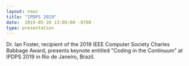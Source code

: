 ```yaml
---
layout: news
title: "IPDPS 2019"
date:  2019-05-20 13:00:00 -0700
type: presentation
---
```


Dr. Ian Foster, recipient of the 2019 IEEE Computer Society Charles Babbage Award, presents keynote entitled "Coding in the Continuum" at IPDPS 2019 in Rio de Janeiro, Brazil.